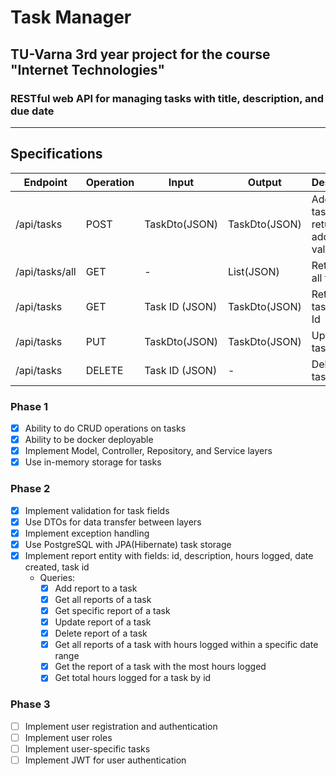 # Task Manager
## TU-Varna 3rd year project for the course "Internet Technologies"
### RESTful web API for managing tasks with title, description, and due date

---
## Specifications
| Endpoint       | Operation | Input          | Output              | Description                                 |
|----------------|-----------|----------------|---------------------|---------------------------------------------|
| /api/tasks     | POST      | TaskDto(JSON)  | TaskDto(JSON)       | Adds a new task and returns the added value |
| /api/tasks/all | GET       | -              | List<TaskDto>(JSON) | Retrieves all tasks                         |
| /api/tasks     | GET       | Task ID (JSON) | TaskDto(JSON)       | Retrieves a task by it's Id                 |
| /api/tasks     | PUT       | TaskDto(JSON)  | TaskDto(JSON)       | Updates a task                              |
| /api/tasks     | DELETE    | Task ID (JSON) | -                   | Deletes a task by id|
### Phase 1
- [x] Ability to do CRUD operations on tasks
- [x] Ability to be docker deployable
- [x] Implement Model, Controller, Repository, and Service layers
- [x] Use in-memory storage for tasks

### Phase 2
- [x] Implement validation for task fields
- [x] Use DTOs for data transfer between layers
- [x] Implement exception handling
- [x] Use PostgreSQL with JPA(Hibernate) task storage
- [x] Implement report entity with fields: id, description, hours logged, date created, task id
  - Queries:
    - [x] Add report to a task
    - [x] Get all reports of a task
    - [x] Get specific report of a task
    - [x] Update report of a task
    - [x] Delete report of a task
    - [x] Get all reports of a task with hours logged within a specific date range
    - [x] Get the report of a task with the most hours logged
    - [x] Get total hours logged for a task by id

### Phase 3
- [ ] Implement user registration and authentication
- [ ] Implement user roles
- [ ] Implement user-specific tasks
- [ ] Implement JWT for user authentication